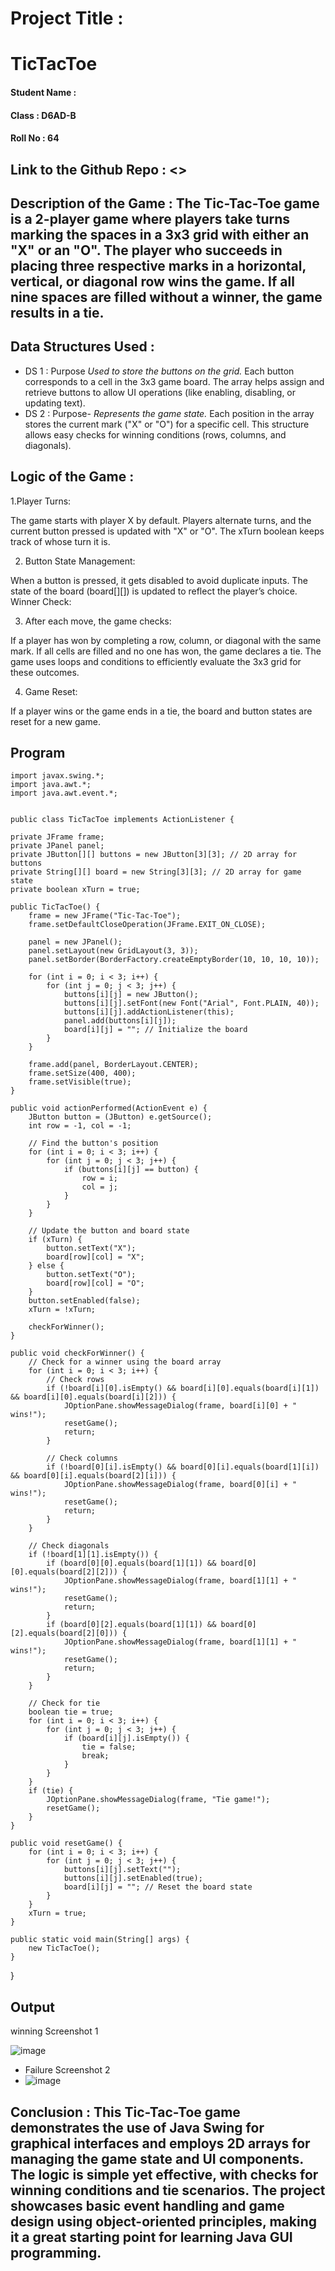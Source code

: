 # Project Title : <Name of the Project>
# TicTacToe
#### Student Name : <Ashwinikumar Mishra>      
#### Class : D6AD-B
#### Roll No : 64
## Link to the Github Repo : <>
## Description of the Game : The Tic-Tac-Toe game is a 2-player game where players take turns marking the spaces in a 3x3 grid with either an "X" or an "O". The player who succeeds in placing three respective marks in a horizontal, vertical, or diagonal row wins the game. If all nine spaces are filled without a winner, the game results in a tie.
## Data Structures Used :
- DS 1 : Purpose
 *Used to store the buttons on the grid.*
Each button corresponds to a cell in the 3x3 game board. The array helps assign and retrieve buttons to allow UI operations (like enabling, disabling, or updating text).
- DS 2 : Purpose-
*Represents the game state.*
Each position in the array stores the current mark ("X" or "O") for a specific cell. This structure allows easy checks for winning conditions (rows, columns, and diagonals).
## Logic of the Game :
1.Player Turns:

The game starts with player X by default.
Players alternate turns, and the current button pressed is updated with "X" or "O". The xTurn boolean keeps track of whose turn it is.

2. Button State Management:

When a button is pressed, it gets disabled to avoid duplicate inputs.
The state of the board (board[][]) is updated to reflect the player’s choice.
Winner Check:

3. After each move, the game checks:

If a player has won by completing a row, column, or diagonal with the same mark.
If all cells are filled and no one has won, the game declares a tie.
The game uses loops and conditions to efficiently evaluate the 3x3 grid for these outcomes.

4. Game Reset:

If a player wins or the game ends in a tie, the board and button states are reset for a new game.

## Program

    
    import javax.swing.*;
    import java.awt.*;         
    import java.awt.event.*;


    public class TicTacToe implements ActionListener {

    private JFrame frame;
    private JPanel panel;
    private JButton[][] buttons = new JButton[3][3]; // 2D array for buttons
    private String[][] board = new String[3][3]; // 2D array for game state
    private boolean xTurn = true;

    public TicTacToe() {
        frame = new JFrame("Tic-Tac-Toe");
        frame.setDefaultCloseOperation(JFrame.EXIT_ON_CLOSE);

        panel = new JPanel();
        panel.setLayout(new GridLayout(3, 3));
        panel.setBorder(BorderFactory.createEmptyBorder(10, 10, 10, 10));

        for (int i = 0; i < 3; i++) {
            for (int j = 0; j < 3; j++) {
                buttons[i][j] = new JButton();
                buttons[i][j].setFont(new Font("Arial", Font.PLAIN, 40));
                buttons[i][j].addActionListener(this);
                panel.add(buttons[i][j]);
                board[i][j] = ""; // Initialize the board
            }
        }

        frame.add(panel, BorderLayout.CENTER);
        frame.setSize(400, 400);
        frame.setVisible(true);
    }

    public void actionPerformed(ActionEvent e) {
        JButton button = (JButton) e.getSource();
        int row = -1, col = -1;

        // Find the button's position
        for (int i = 0; i < 3; i++) {
            for (int j = 0; j < 3; j++) {
                if (buttons[i][j] == button) {
                    row = i;
                    col = j;
                }
            }
        }

        // Update the button and board state
        if (xTurn) {
            button.setText("X");
            board[row][col] = "X";
        } else {
            button.setText("O");
            board[row][col] = "O";
        }
        button.setEnabled(false);
        xTurn = !xTurn;

        checkForWinner();
    }

    public void checkForWinner() {
        // Check for a winner using the board array
        for (int i = 0; i < 3; i++) {
            // Check rows
            if (!board[i][0].isEmpty() && board[i][0].equals(board[i][1]) && board[i][0].equals(board[i][2])) {
                JOptionPane.showMessageDialog(frame, board[i][0] + " wins!");
                resetGame();
                return;
            }

            // Check columns
            if (!board[0][i].isEmpty() && board[0][i].equals(board[1][i]) && board[0][i].equals(board[2][i])) {
                JOptionPane.showMessageDialog(frame, board[0][i] + " wins!");
                resetGame();
                return;
            }
        }

        // Check diagonals
        if (!board[1][1].isEmpty()) {
            if (board[0][0].equals(board[1][1]) && board[0][0].equals(board[2][2])) {
                JOptionPane.showMessageDialog(frame, board[1][1] + " wins!");
                resetGame();
                return;
            }
            if (board[0][2].equals(board[1][1]) && board[0][2].equals(board[2][0])) {
                JOptionPane.showMessageDialog(frame, board[1][1] + " wins!");
                resetGame();
                return;
            }
        }

        // Check for tie
        boolean tie = true;
        for (int i = 0; i < 3; i++) {
            for (int j = 0; j < 3; j++) {
                if (board[i][j].isEmpty()) {
                    tie = false;
                    break;
                }
            }
        }
        if (tie) {
            JOptionPane.showMessageDialog(frame, "Tie game!");
            resetGame();
        }
    }

    public void resetGame() {
        for (int i = 0; i < 3; i++) {
            for (int j = 0; j < 3; j++) {
                buttons[i][j].setText("");
                buttons[i][j].setEnabled(true);
                board[i][j] = ""; // Reset the board state
            }
        }
        xTurn = true;
    }

    public static void main(String[] args) {
        new TicTacToe();
    }
}

## Output
 winning Screenshot 1
 
![image](https://github.com/user-attachments/assets/68c8a297-d0cc-4dff-a694-656d4f408570)

- Failure Screenshot 2
- 
  ![image](https://github.com/user-attachments/assets/06a9b7d1-fb45-4f46-9bf8-5e0dcd84172a)

## Conclusion : This Tic-Tac-Toe game demonstrates the use of Java Swing for graphical interfaces and employs 2D arrays for managing the game state and UI components. The logic is simple yet effective, with checks for winning conditions and tie scenarios. The project showcases basic event handling and game design using object-oriented principles, making it a great starting point for learning Java GUI programming.
